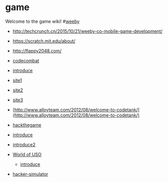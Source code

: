 # game
Welcome to the game wiki!
#[weeby](http://www.weeby.co/)
* http://techcrunch.cn/2015/10/21/weeby-co-mobile-game-development/
* https://scratch.mit.edu/about/
* http://flappy2048.com/

* [codecombat](http://cn.codecombat.com/)
 * [introduce](http://www.csdn.net/article/1970-01-01/2818050)
* [site1](http://info.9iphp.com/games-that-teach-how-to-code/)
* [site2](http://segmentfault.com/a/1190000000626728)
* [site3](http://www.douban.com/note/294946618/)
 * [http://www.alloyteam.com/2012/08/welcome-to-codetank/](http://www.alloyteam.com/2012/08/welcome-to-codetank/)
* [hackthegame](http://chaozz.nl/)  
 * [introduce](http://www.appinn.com/hackthegame/)
 * [introduce2](http://blog.csdn.net/qiurisuixiang/article/details/6652264)
* [World of USO](https://wouso.cs.pub.ro/2015)
  * [introduce](http://www.csdn.net/article/2015-01-06/2823443)
   
* [hacker-simulator](http://hacker-simulator.en.softonic.com/)  
